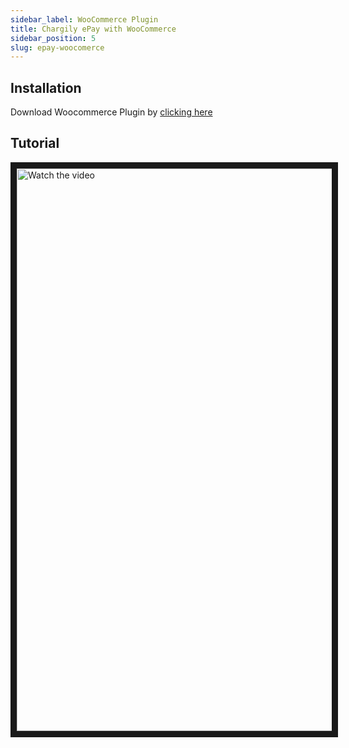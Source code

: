 ```yaml
---
sidebar_label: WooCommerce Plugin
title: Chargily ePay with WooCommerce
sidebar_position: 5
slug: epay-woocomerce
---
```


## Installation
Download Woocommerce Plugin by [clicking here](https://wordpress.org/plugins/chargily-epay-gateway/ "clicking here")

## Tutorial
<a href="http://www.youtube.com/watch?feature=player_embedded&v=_GuXQ1nyv94" target="_blank">
 <img src="http://img.youtube.com/vi/_GuXQ1nyv94/maxresdefault.jpg" alt="Watch the video" width="900"  border="10" />
</a>